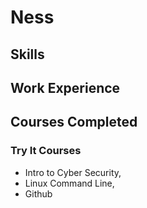 # Ness

## Skills

## Work Experience 

## Courses Completed

### Try It Courses
* Intro to Cyber Security, 
* Linux Command Line,
* Github

